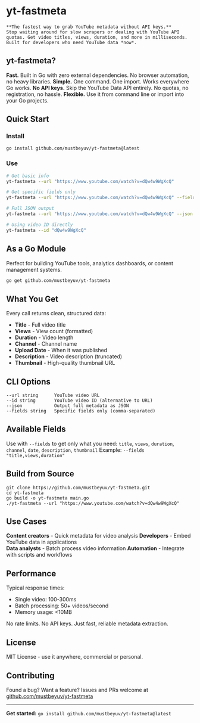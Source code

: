 # yt-fastmeta
```
**The fastest way to grab YouTube metadata without API keys.**
Stop waiting around for slow scrapers or dealing with YouTube API quotas. Get video titles, views, duration, and more in milliseconds. Built for developers who need YouTube data *now*.
```
## yt-fastmeta?

**Fast.** Built in Go with zero external dependencies. No browser automation, no heavy libraries.
**Simple.** One command. One import. Works everywhere Go works.
**No API keys.** Skip the YouTube Data API entirely. No quotas, no registration, no hassle.
**Flexible.** Use it from command line or import into your Go projects.

## Quick Start
### Install

```
go install github.com/mustbeyuv/yt-fastmeta@latest
```

### Use

```bash
# Get basic info
yt-fastmeta --url "https://www.youtube.com/watch?v=dQw4w9WgXcQ"

# Get specific fields only  
yt-fastmeta --url "https://www.youtube.com/watch?v=dQw4w9WgXcQ" --fields "title,views"

# Full JSON output
yt-fastmeta --url "https://www.youtube.com/watch?v=dQw4w9WgXcQ" --json

# Using video ID directly
yt-fastmeta --id "dQw4w9WgXcQ"
```

## As a Go Module
Perfect for building YouTube tools, analytics dashboards, or content management systems.
```bash
go get github.com/mustbeyuv/yt-fastmeta
```
## What You Get
Every call returns clean, structured data:

- **Title** - Full video title
- **Views** - View count (formatted)
- **Duration** - Video length 
- **Channel** - Channel name
- **Upload Date** - When it was published
- **Description** - Video description (truncated)
- **Thumbnail** - High-quality thumbnail URL

## CLI Options
```
--url string      YouTube video URL 
--id string       YouTube video ID (alternative to URL)
--json            Output full metadata as JSON
--fields string   Specific fields only (comma-separated)
```

## Available Fields
Use with `--fields` to get only what you need:
`title`, `views`, `duration`, `channel`, `date`, `description`, `thumbnail`
Example: `--fields "title,views,duration"`

## Build from Source
```
git clone https://github.com/mustbeyuv/yt-fastmeta.git
cd yt-fastmeta
go build -o yt-fastmeta main.go
./yt-fastmeta --url "https://www.youtube.com/watch?v=dQw4w9WgXcQ"
```

## Use Cases
**Content creators** - Quick metadata for video analysis
**Developers** - Embed YouTube data in applications  
**Data analysts** - Batch process video information
**Automation** - Integrate with scripts and workflows

## Performance
Typical response times:
- Single video: 100-300ms
- Batch processing: 50+ videos/second
- Memory usage: <10MB

No rate limits. No API keys. Just fast, reliable metadata extraction.

## License
MIT License - use it anywhere, commercial or personal.

## Contributing

Found a bug? Want a feature? Issues and PRs welcome at [github.com/mustbeyuv/yt-fastmeta](https://github.com/mustbeyuv/yt-fastmeta)

---

**Get started:** `go install github.com/mustbeyuv/yt-fastmeta@latest`
